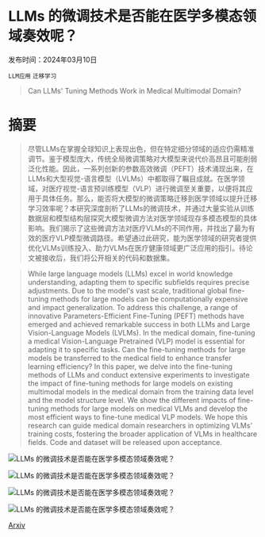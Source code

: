# LLMs 的微调技术是否能在医学多模态领域奏效呢？

发布时间：2024年03月10日

`LLM应用` `迁移学习`

> Can LLMs' Tuning Methods Work in Medical Multimodal Domain?

# 摘要

> 尽管LLMs在掌握全球知识上表现出色，但在特定细分领域的适应仍需精准调节。鉴于模型庞大，传统全局微调策略对大模型来说代价高昂且可能削弱泛化性能。因此，一系列创新的参数高效微调（PEFT）技术涌现出来，在LLMs和大型视觉-语言模型（LVLMs）中都取得了瞩目成就。在医学领域，对医疗视觉-语言预训练模型（VLP）进行微调至关重要，以便将其应用于具体任务。那么，能否将大模型的微调策略迁移到医学领域以提升迁移学习效率呢？本研究深度剖析了LLMs的微调技术，并通过大量实验从训练数据层和模型结构层探究大模型微调方法对医学领域现存多模态模型的具体影响。我们揭示了这些微调方法对医疗VLMs的不同作用，并找出了最为有效的医疗VLP模型微调路径。希望通过此研究，能为医学领域的研究者提供优化VLMs训练投入、助力VLMs在医疗健康领域更广泛应用的指引。待论文被接收后，我们将公开相关的代码和数据集。

> While large language models (LLMs) excel in world knowledge understanding, adapting them to specific subfields requires precise adjustments. Due to the model's vast scale, traditional global fine-tuning methods for large models can be computationally expensive and impact generalization. To address this challenge, a range of innovative Parameters-Efficient Fine-Tuning (PEFT) methods have emerged and achieved remarkable success in both LLMs and Large Vision-Language Models (LVLMs). In the medical domain, fine-tuning a medical Vision-Language Pretrained (VLP) model is essential for adapting it to specific tasks. Can the fine-tuning methods for large models be transferred to the medical field to enhance transfer learning efficiency? In this paper, we delve into the fine-tuning methods of LLMs and conduct extensive experiments to investigate the impact of fine-tuning methods for large models on existing multimodal models in the medical domain from the training data level and the model structure level. We show the different impacts of fine-tuning methods for large models on medical VLMs and develop the most efficient ways to fine-tune medical VLP models. We hope this research can guide medical domain researchers in optimizing VLMs' training costs, fostering the broader application of VLMs in healthcare fields. Code and dataset will be released upon acceptance.

![LLMs 的微调技术是否能在医学多模态领域奏效呢？](../../../paper_images/2403.06407/archi.png)

![LLMs 的微调技术是否能在医学多模态领域奏效呢？](../../../paper_images/2403.06407/x2.png)

![LLMs 的微调技术是否能在医学多模态领域奏效呢？](../../../paper_images/2403.06407/Instruction_Template.png)

![LLMs 的微调技术是否能在医学多模态领域奏效呢？](../../../paper_images/2403.06407/ins_examples.png)

[Arxiv](https://arxiv.org/abs/2403.06407)
